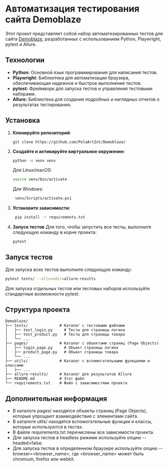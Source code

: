 # Автоматизация тестирования сайта Demoblaze

Этот проект представляет собой набор автоматизированных тестов для сайта [Demoblaze](https://www.demoblaze.com/index.html), разработанных с использованием Python, Playwright, pytest и Allure.

## Технологии

* **Python:** Основной язык программирования для написания тестов.
* **Playwright:** Библиотека для автоматизации браузера, обеспечивающая надежное и быстрое выполнение тестов.
* **pytest:** Фреймворк для запуска тестов и управления тестовыми наборами.
* **Allure:** Библиотека для создания подробных и наглядных отчетов о результатах тестирования.

## Установка


1.  **Клонируйте репозиторий**:
    ```
    git clone https://github.com/PolaArtInt/Demoblaze/
    ```

2. **Создайте и активируйте виртуальное окружение:**

    ```bash
    python -m venv venv
    ```
    
    Для Linux/macOS:
    ```bash
    source venv/bin/activate
    ```
   
   Для Windows:
   ```bash
    venv/Scripts/activate.ps1
    ```

3. **Установите зависимости:**
   
   ```bash
    pip install -r requirements.txt
   ```

4. **Запуск тестов**
   Для того, чтобы запустить все тесты, выполните следующую команду в корне проекта:

    ```bash
    pytest
    ```

## Запуск тестов

Для запуска всех тестов выполните следующую команду:

```bash
pytest tests/ --alluredir=allure-results
```

Для запуска отдельных тестов или тестовых наборов используйте стандартные возможности pytest.

## Структура проекта

```
Demoblaze/
├── tests/              # Каталог с тестовыми файлами
│   ├── test_login.py     # Тесты для страницы логина
│   ├── test_product.py   # Тесты для страницы товара
│   └── ...
├── pages/              # Каталог с объектами страниц (Page Objects)
│   ├── login_page.py     # Объект страницы логина
│   ├── product_page.py   # Объект страницы товара
│   └── ...
├── utils/              # Каталог с вспомогательными функциями и классами
│   ├── ...
├── allure-results/     # Каталог для результатов Allure
├── README.md           # Этот файл
└── requirements.txt    # Файл с зависимостями проекта
```

## Дополнительная информация

* В каталоге pages/ находятся объекты страниц (Page Objects), которые упрощают взаимодействие с элементами сайта.
* В каталоге utils/ находятся вспомогательные функции и классы, которые используются в тестах.
* В файле requirements.txt перечислены все зависимости проекта.
* Для запуска тестов в headless режиме используйте опцию --headed=false.
* Для запуска тестов в определенном браузере используйте опцию --browser=<browser_name>, где <browser_name> может быть chromium, firefox или webkit.

